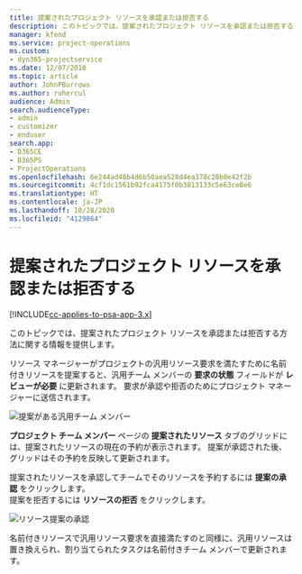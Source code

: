 ```yaml
---
title: 提案されたプロジェクト リソースを承認または拒否する
description: このトピックでは、提案されたプロジェクト リソースを承認または拒否する方法に関する情報を提供します。
manager: kfend
ms.service: project-operations
ms.custom:
- dyn365-projectservice
ms.date: 12/07/2018
ms.topic: article
author: JohnPBurrows
ms.author: ruhercul
audience: Admin
search.audienceType:
- admin
- customizer
- enduser
search.app:
- D365CE
- D365PS
- ProjectOperations
ms.openlocfilehash: 6e244ad48b4d6b50aea528d4ea378c28b8e42f2b
ms.sourcegitcommit: 4cf1dc1561b92fca4175f0b3813133c5e63ce8e6
ms.translationtype: HT
ms.contentlocale: ja-JP
ms.lasthandoff: 10/28/2020
ms.locfileid: "4129864"
---
```

# <a name="accept-or-reject-a-proposed-project-resource"></a>提案されたプロジェクト リソースを承認または拒否する

[!INCLUDE[cc-applies-to-psa-app-3.x](../includes/cc-applies-to-psa-app-3x.md)]

このトピックでは、提案されたプロジェクト リソースを承認または拒否する方法に関する情報を提供します。

リソース マネージャーがプロジェクトの汎用リソース要求を満たすために名前付きリソースを提案すると、汎用チーム メンバーの **要求の状態** フィールドが **レビューが必要** に更新されます。 要求が承認や拒否のためにプロジェクト マネージャーに送信されます。

![提案がある汎用チーム メンバー](media/RM-how-to-19.png)

**プロジェクト チーム メンバー** ページの **提案されたリソース** タブのグリッドには、提案されたリソースの現在の予約が表示されます。 提案が承認された後、グリッドはその予約を反映して更新されます。 

提案されたリソースを承認してチームでそのリソースを予約するには **提案の承認** をクリックします。  
提案を拒否するには **リソースの拒否** をクリックします。

![リソース提案の承認](media/RM-how-to-20.png) 

名前付きリソースで汎用リソース要求を直接満たすのと同様に、汎用リソースは置き換えられ、割り当てられたタスクは名前付きチーム メンバーで更新されます。
